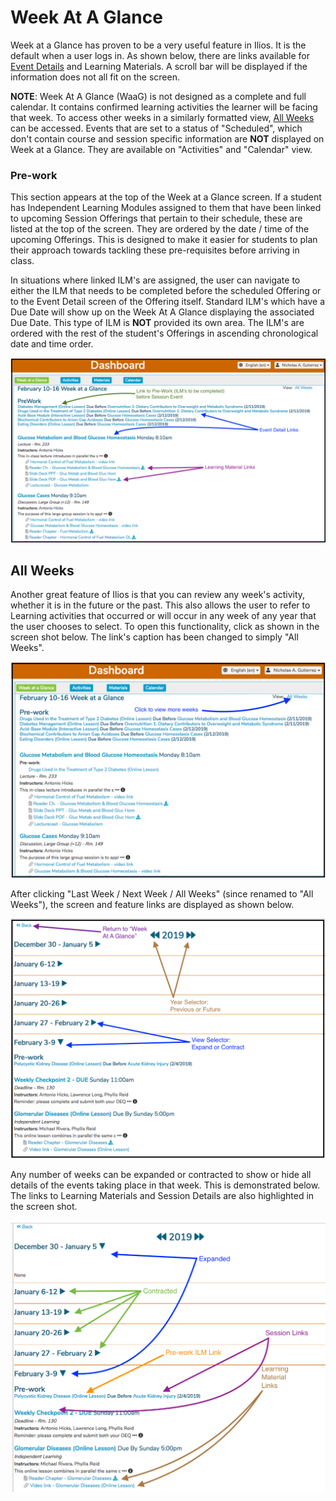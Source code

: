 # Week At A Glance

Week at a Glance has proven to be a very useful feature in Ilios. It is the default when a user logs in. As shown below, there are links available for [Event Details](https://iliosproject.gitbook.io/ilios-user-guide/dashboard/event-detail-view) and Learning Materials. A scroll bar will be displayed if the information does not all fit on the screen.

**NOTE**: Week At A Glance \(WaaG\) is not designed as a complete and full calendar. It contains confirmed learning activities the learner will be facing that week. To access other weeks in a similarly formatted view, [All Weeks](https://iliosproject.gitbook.io/ilios-user-guide/dashboard/week-at-a-glance#all-weeks) can be accessed. Events that are set to a status of "Scheduled", which don't contain course and session specific information are **NOT** displayed on Week at a Glance. They are available on "Activities" and "Calendar" view. 

### **Pre-work**

This section appears at the top of the Week at a Glance screen. If a student has Independent Learning Modules assigned to them that have been linked to upcoming Session Offerings that pertain to their schedule, these are listed at the top of the screen. They are ordered by the date / time of the upcoming Offerings. This is designed to make it easier for students to plan their approach towards tackling these pre-requisites before arriving in class.

In situations where linked ILM's are assigned, the user can navigate to either the ILM that needs to be completed before the scheduled Offering or to the Event Detail screen of the Offering itself. Standard ILM's which have a Due Date will show up on the Week At A Glance displaying the associated Due Date. This type of ILM is **NOT** provided its own area. The ILM's are ordered with the rest of the student's Offerings in ascending chronological date and time order.

![](../.gitbook/assets/allwks2.png)

## All Weeks

Another great feature of Ilios is that you can review any week's activity, whether it is in the future or the past. This also allows the user to refer to Learning activities that occurred or will occur in any week of any year that the user chooses to select. To open this functionality, click as shown in the screen shot below. The link's caption has been changed to simply "All Weeks".

![](../.gitbook/assets/allwks1%20%281%29.png)

After clicking "Last Week / Next Week / All Weeks" \(since renamed to "All Weeks"\), the screen and feature links are displayed as shown below.

![All Weeks View](../.gitbook/assets/rw_waag3.png)

Any number of weeks can be expanded or contracted to show or hide all details of the events taking place in that week. This is demonstrated below. The links to Learning Materials and Session Details are also highlighted in the screen shot.

![](../.gitbook/assets/rw_waag4.png)

